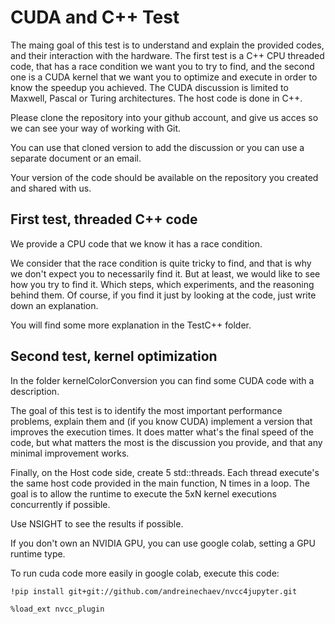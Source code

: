 # CUDA and C++ Test

The maing goal of this test is to understand and explain the provided codes, and their interaction with the hardware. The first test is a C++ CPU threaded code, that has a race condition we want you to try to find, and the second one is a CUDA kernel that we want you to optimize and execute in order to know the speedup you achieved. The CUDA discussion is limited to Maxwell, Pascal or Turing architectures. The host code is done in C++.

Please clone the repository into your github account, and give us acces so we can see your way of working with Git.

You can use that cloned version to add the discussion or you can use a separate document or an email.

Your version of the code should be available on the repository you created and shared with us.

## First test, threaded C++ code

We provide a CPU code that we know it has a race condition. 

We consider that the race condition is quite tricky to find, and that is why we don't expect you to necessarily find it. But at least, we would like to see how you try to find it. Which steps, which experiments, and the reasoning behind them. Of course, if you find it just by looking at the code, just write down an explanation.

You will find some more explanation in the TestC++ folder.

## Second test, kernel optimization

In the folder kernelColorConversion you can find some CUDA code with a description.

The goal of this test is to identify the most important performance problems, explain them and (if you know CUDA) implement a version that improves the execution times. It does matter what's the final speed of the code, but what matters the most is the discussion you provide, and that any minimal improvement works.

Finally, on the Host code side, create 5 std::threads. Each thread execute's the same host code provided in the main function, N times in a loop. The goal is to allow the runtime to execute the 5xN kernel executions concurrently if possible.

Use NSIGHT to see the results if possible.

If you don't own an NVIDIA GPU, you can use google colab, setting a GPU runtime type.

To run cuda code more easily in google colab, execute this code:

```
!pip install git+git://github.com/andreinechaev/nvcc4jupyter.git

%load_ext nvcc_plugin
```

